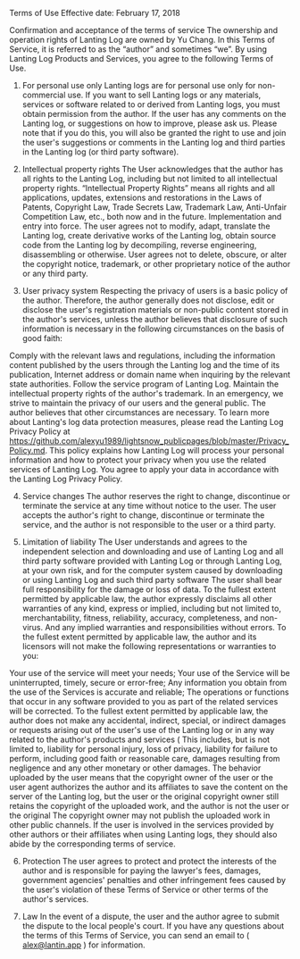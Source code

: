 Terms of Use
Effective date: February 17, 2018

Confirmation and acceptance of the terms of service
The ownership and operation rights of Lanting Log are owned by Yu Chang. In this Terms of Service, it is referred to as the “author” and sometimes “we”. By using Lanting Log Products and Services, you agree to the following Terms of Use.

1. For personal use only
Lanting logs are for personal use only for non-commercial use. If you want to sell Lanting logs or any materials, services or software related to or derived from Lanting logs, you must obtain permission from the author. If the user has any comments on the Lanting log, or suggestions on how to improve, please ask us. Please note that if you do this, you will also be granted the right to use and join the user's suggestions or comments in the Lanting log and third parties in the Lanting log (or third party software).

2. Intellectual property rights
The User acknowledges that the author has all rights to the Lanting Log, including but not limited to all intellectual property rights. “Intellectual Property Rights” means all rights and all applications, updates, extensions and restorations in the Laws of Patents, Copyright Law, Trade Secrets Law, Trademark Law, Anti-Unfair Competition Law, etc., both now and in the future. Implementation and entry into force. The user agrees not to modify, adapt, translate the Lanting log, create derivative works of the Lanting log, obtain source code from the Lanting log by decompiling, reverse engineering, disassembling or otherwise. User agrees not to delete, obscure, or alter the copyright notice, trademark, or other proprietary notice of the author or any third party.

3. User privacy system
Respecting the privacy of users is a basic policy of the author. Therefore, the author generally does not disclose, edit or disclose the user's registration materials or non-public content stored in the author's services, unless the author believes that disclosure of such information is necessary in the following circumstances on the basis of good faith:

Comply with the relevant laws and regulations, including the information content published by the users through the Lanting log and the time of its publication, Internet address or domain name when inquiring by the relevant state authorities. Follow the service program of Lanting Log. Maintain the intellectual property rights of the author's trademark. In an emergency, we strive to maintain the privacy of our users and the general public. The author believes that other circumstances are necessary. To learn more about Lanting's log data protection measures, please read the Lanting Log Privacy Policy at https://github.com/alexyu1989/lightsnow_publicpages/blob/master/Privacy_Policy.md. This policy explains how Lanting Log will process your personal information and how to protect your privacy when you use the related services of Lanting Log. You agree to apply your data in accordance with the Lanting Log Privacy Policy.

4. Service changes
The author reserves the right to change, discontinue or terminate the service at any time without notice to the user. The user accepts the author's right to change, discontinue or terminate the service, and the author is not responsible to the user or a third party.

5. Limitation of liability
The User understands and agrees to the independent selection and downloading and use of Lanting Log and all third party software provided with Lanting Log or through Lanting Log, at your own risk, and for the computer system caused by downloading or using Lanting Log and such third party software The user shall bear full responsibility for the damage or loss of data. To the fullest extent permitted by applicable law, the author expressly disclaims all other warranties of any kind, express or implied, including but not limited to, merchantability, fitness, reliability, accuracy, completeness, and non-virus. And any implied warranties and responsibilities without errors. To the fullest extent permitted by applicable law, the author and its licensors will not make the following representations or warranties to you:

Your use of the service will meet your needs;
Your use of the Service will be uninterrupted, timely, secure or error-free;
Any information you obtain from the use of the Services is accurate and reliable;
The operations or functions that occur in any software provided to you as part of the related services will be corrected.
To the fullest extent permitted by applicable law, the author does not make any accidental, indirect, special, or indirect damages or requests arising out of the user's use of the Lanting log or in any way related to the author's products and services ( This includes, but is not limited to, liability for personal injury, loss of privacy, liability for failure to perform, including good faith or reasonable care, damages resulting from negligence and any other monetary or other damages. The behavior uploaded by the user means that the copyright owner of the user or the user agent authorizes the author and its affiliates to save the content on the server of the Lanting log, but the user or the original copyright owner still retains the copyright of the uploaded work, and the author is not the user or the original The copyright owner may not publish the uploaded work in other public channels. If the user is involved in the services provided by other authors or their affiliates when using Lanting logs, they should also abide by the corresponding terms of service.

6. Protection
The user agrees to protect and protect the interests of the author and is responsible for paying the lawyer's fees, damages, government agencies' penalties and other infringement fees caused by the user's violation of these Terms of Service or other terms of the author's services.

7. Law
In the event of a dispute, the user and the author agree to submit the dispute to the local people's court. If you have any questions about the terms of this Terms of Service, you can send an email to ( alex@lantin.app ) for information.
